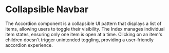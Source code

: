 # Collapsible Navbar

The Accordion component is a collapsible UI pattern that displays a list of items, allowing users to toggle their visibility. The Index manages individual item states, ensuring only one item is open at a time. Clicking on an item's children doesn't trigger unintended toggling, providing a user-friendly accordion experience.
